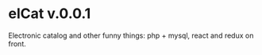 # elCat v.0.0.1


Electronic catalog and other funny things: php + mysql, react and redux on front.

